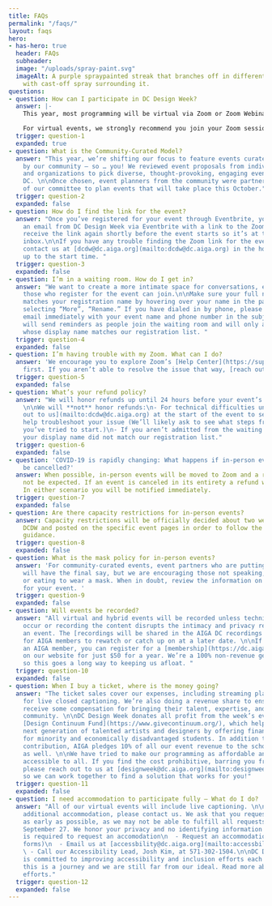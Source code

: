 ```yaml
---
title: FAQs
permalink: "/faqs/"
layout: faqs
hero:
- has-hero: true
  header: FAQs
  subheader: 
  image: "/uploads/spray-paint.svg"
  imageAlt: A purple spraypainted streak that branches off in different directions
    with cast-off spray surrounding it.
questions:
- question: How can I participate in DC Design Week?
  answer: |-
    This year, most programming will be virtual via Zoom or Zoom Webinar, or a hybrid of an in-person event streamed through Zoom. For all in-person events, we will be following CDC-recommended guidelines.

    For virtual events, we strongly recommend you join your Zoom session via your computer so you can easily view the presenter and any visuals they may share. Download the Zoom app ahead of time to make joining your events as smooth as possible. You can also join through your browser.
  trigger: question-1
  expanded: true
- question: What is the Community-Curated Model?
  answer: "This year, we’re shifting our focus to feature events curated and hosted
    by our community — so … you! We reviewed event proposals from individuals, groups,
    and organizations to pick diverse, thought-provoking, engaging events that represent
    DC. \n\nOnce chosen, event planners from the community were partnered with members
    of our committee to plan events that will take place this October."
  trigger: question-2
  expanded: false
- question: How do I find the link for the event?
  answer: "Once you’ve registered for your event through Eventbrite, you will receive
    an email from DC Design Week via Eventbrite with a link to the Zoom. You will
    receive the link again shortly before the event starts so it’s at the top of your
    inbox.\n\nIf you have any trouble finding the Zoom link for the event, please
    contact us at [dcdw@dc.aiga.org](mailto:dcdw@dc.aiga.org) in the hour leading
    up to the start time. "
  trigger: question-3
  expanded: false
- question: I’m in a waiting room. How do I get in?
  answer: "We want to create a more intimate space for conversations, ensuring only
    those who register for the event can join.\n\nMake sure your full name on Zoom
    matches your registration name by hovering over your name in the participant list,
    selecting “More”, “Rename.” If you have dialed in by phone, please send us an
    email immediately with your event name and phone number in the subject line.\n\nWe
    will send reminders as people join the waiting room and will only admit those
    whose display name matches our registration list. "
  trigger: question-4
  expanded: false
- question: I’m having trouble with my Zoom. What can I do?
  answer: 'We encourage you to explore Zoom’s [Help Center](https://support.zoom.us/hc/en-us/articles/206175806)
    first. If you aren’t able to resolve the issue that way, [reach out to us](mailto:dcdw@dc.aiga.org). '
  trigger: question-5
  expanded: false
- question: What’s your refund policy?
  answer: "We will honor refunds up until 24 hours before your event’s start time.
    \n\nWe will **not** honor refunds:\n- For technical difficulties unless you [reach
    out to us](mailto:dcdw@dc.aiga.org) at the start of the event to see if we can
    help troubleshoot your issue (We’ll likely ask to see what steps from Zoom’s guide
    you’ve tried to start.)\n- If you aren’t admitted from the waiting room because
    your display name did not match our registration list."
  trigger: question-6
  expanded: false
- question: 'COVID-19 is rapidly changing: What happens if in-person events need to
    be cancelled?'
  answer: When possible, in-person events will be moved to Zoom and a refund should
    not be expected. If an event is canceled in its entirety a refund will be issued.
    In either scenario you will be notified immediately.
  trigger: question-7
  expanded: false
- question: Are there capacity restrictions for in-person events?
  answer: Capacity restrictions will be officially decided about two weeks out from
    DCDW and posted on the specific event pages in order to follow the latest CDC
    guidance.
  trigger: question-8
  expanded: false
- question: What is the mask policy for in-person events?
  answer: 'For community-curated events, event partners who are putting on the event
    will have the final say, but we are encouraging those not speaking, drinking,
    or eating to wear a mask. When in doubt, review the information on the webpage
    for your event. '
  trigger: question-9
  expanded: false
- question: Will events be recorded?
  answer: "All virtual and hybrid events will be recorded unless technical issues
    occur or recording the content disrupts the intimacy and privacy required for
    an event. The [recordings will be shared in the AIGA DC recordings archive](https://dc.aiga.org/introducing-the-aiga-dc-event-recordings-archive/)
    for AIGA members to rewatch or catch up on at a later date. \n\nIf you’re not
    an AIGA member, you can register for a [membership](https://dc.aiga.org/membership/membership-rates/)
    on our website for just $50 for a year. We’re a 100% non-revenue generating entity,
    so this goes a long way to keeping us afloat. "
  trigger: question-10
  expanded: false
- question: When I buy a ticket, where is the money going?
  answer: "The ticket sales cover our expenses, including streaming platforms and
    for live closed captioning. We’re also doing a revenue share to ensure our speakers
    receive some compensation for bringing their talent, expertise, and time to our
    community. \n\nDC Design Week donates all profit from the week’s events to the
    [Design Continuum Fund](https://www.givecontinuum.org/), which helps launch the
    next generation of talented artists and designers by offering financial support
    for minority and economically disadvantaged students. In addition to the DCDW’s
    contribution, AIGA pledges 10% of all our event revenue to the scholarship fund
    as well. \n\nWe have tried to make our programming as affordable and therefore
    accessible to all. If you find the cost prohibitive, barring you from participating,
    please reach out to us at [designweek@dc.aiga.org](mailto:designweek@dc.aiga.org)
    so we can work together to find a solution that works for you!"
  trigger: question-11
  expanded: false
- question: I need accommodation to participate fully – What do I do?
  answer: "All of our virtual events will include live captioning. \n\nIf you need
    additional accommodation, please contact us. We ask that you request your accommodation
    as early as possible, as we may not be able to fulfill all requests made after
    September 27. We honor your privacy and no identifying information (ie, your name)
    is required to request an accomodation\n  - Request an accommodation (via Google
    forms)\n  - Email us at [accessbility@dc.aiga.org](mailto:accessbility@dc.aiga.org)\n
    \ - Call our Accessibility Lead, Josh Kim, at 571-302-1504.\n\nDC Design Week
    is committed to improving accessibility and inclusion efforts each year. We recognize
    this is a journey and we are still far from our ideal. Read more about our accessibility
    efforts."
  trigger: question-12
  expanded: false
---
```


